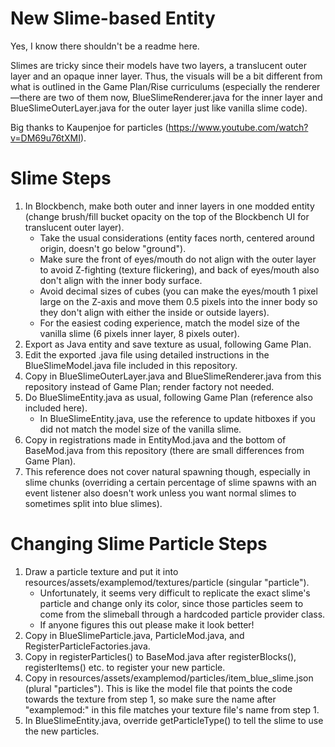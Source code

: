 # New Slime-based Entity

Yes, I know there shouldn't be a readme here.

Slimes are tricky since their models have two layers, a translucent outer layer and an opaque inner layer. Thus, the visuals will be a bit different from what is outlined in the Game Plan/Rise curriculums (especially the renderer—there are two of them now, BlueSlimeRenderer.java for the inner layer and BlueSlimeOuterLayer.java for the outer layer just like vanilla slime code).

Big thanks to Kaupenjoe for particles (https://www.youtube.com/watch?v=DM69u76tXMI).

# Slime Steps

1. In Blockbench, make both outer and inner layers in one modded entity (change brush/fill bucket opacity on the top of the Blockbench UI for translucent outer layer).
    * Take the usual considerations (entity faces north, centered around origin, doesn't go below "ground").
    * Make sure the front of eyes/mouth do not align with the outer layer to avoid Z-fighting (texture flickering), and back of eyes/mouth also don't align with the inner body surface.
    * Avoid decimal sizes of cubes (you can make the eyes/mouth 1 pixel large on the Z-axis and move them 0.5 pixels into the inner body so they don't align with either the inside or outside layers).
    * For the easiest coding experience, match the model size of the vanilla slime (6 pixels inner layer, 8 pixels outer).
2. Export as Java entity and save texture as usual, following Game Plan.
3. Edit the exported .java file using detailed instructions in the BlueSlimeModel.java file included in this repository.
4. Copy in BlueSlimeOuterLayer.java and BlueSlimeRenderer.java from this repository instead of Game Plan; render factory not needed.
5. Do BlueSlimeEntity.java as usual, following Game Plan (reference also included here).
    * In BlueSlimeEntity.java, use the reference to update hitboxes if you did not match the model size of the vanilla slime.
6. Copy in registrations made in EntityMod.java and the bottom of BaseMod.java from this repository (there are small differences from Game Plan).
7. This reference does not cover natural spawning though, especially in slime chunks (overriding a certain percentage of slime spawns with an event listener also doesn't work unless you want normal slimes to sometimes split into blue slimes).

# Changing Slime Particle Steps

1. Draw a particle texture and put it into resources/assets/examplemod/textures/particle (singular "particle").
    * Unfortunately, it seems very difficult to replicate the exact slime's particle and change only its color, since those particles seem to come from the slimeball through a hardcoded particle provider class.
    * If anyone figures this out please make it look better!
2. Copy in BlueSlimeParticle.java, ParticleMod.java, and RegisterParticleFactories.java.
3. Copy in registerParticles() to BaseMod.java after registerBlocks(), registerItems() etc. to register your new particle.
4. Copy in resources/assets/examplemod/particles/item_blue_slime.json (plural "particles"). This is like the model file that points the code towards the texture from step 1, so make sure the name after "examplemod:" in this file matches your texture file's name from step 1.
5. In BlueSlimeEntity.java, override getParticleType() to tell the slime to use the new particles.
